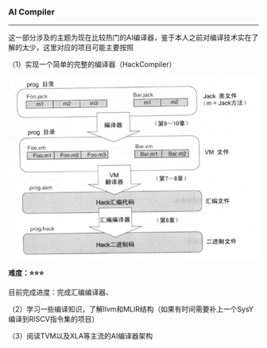 ### AI Compiler

------

这一部分涉及的主题为现在比较热门的AI编译器，鉴于本人之前对编译技术实在了解的太少，这里对应的项目可能主要按照

（1）实现一个简单的完整的编译器（HackCompiler）

![image](https://github.com/xie-1399/MLArch/blob/master/Compiler/HackCompiler.png)

**难度：⭐⭐⭐**

目前完成进度：完成汇编编译器、

（2）学习一些编译知识，了解llvm和MLIR结构（如果有时间需要补上一个SysY编译到RISCV指令集的项目）

（3）阅读TVM以及XLA等主流的AI编译器架构
